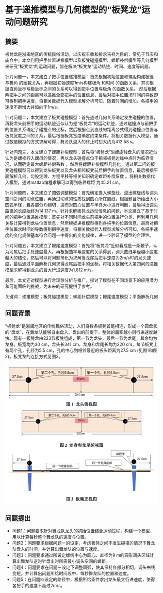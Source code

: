 # 基于递推模型与几何模型的“板凳龙”运动问题研究

## 摘要

板凳龙是浙闽地区的传统民俗活动，以庆祝丰收和祈求吉祥为目的，常见于节庆和庙会中。本文利用把手位置递推模型以及板凳碰撞模型、螺距补偿模型等几何模型来研究“板凳龙”的运动问题，旨在解决“板凳龙”运动轨迹、时间、速度等问题。

针对问题一，本文建立了把手位置递推模型：首先根据初始位置和螺距构建极径 与极角 的函数关系，再根据初始速度1m/s构建极角 和时间 的函数关系，其次根据直角坐标与极坐标之间的关系可以得到把手位置与极角 的函数关系， 然后根据两把手之间的距离可以递推全部把手的位置信息，最后对把手位置求时间的导数即可得到把手速度。将相关数据代入模型求解分析可知，随着时间的增加，各把手的速度不断增大并趋向于1m/s。

针对问题二，本文建立了板凳碰撞模型：首先通过几何关系确定发生碰撞的位置，再将龙头前把手的运动轨迹近似认为是“板凳龙”的运动轨迹，通过碰撞点与前把手的位置关系确定了碰撞点的坐标，然后根据点到直线的距离公式得到碰撞点位置与板凳宽度之间的关系，最后根据板凳宽度确定约束条件。将相关数据代入模型，通过数值模拟的方式求解可得，舞龙队盘入的终止时刻大约为412.58 s。

针对问题三，本文建立了螺距补偿模型：首先将“板凳龙”沿螺旋线盘入的情况近似认为是螺栓拧入螺母的情况，再以龙头碰撞点位于相邻板凳边缘中点时为临界情况，从而确定最大螺距补偿系数 ，然后将螺距补偿模型几何化，通过第二问的板凳碰撞模型可以得到龙头板凳以及龙头相邻板凳前后把手的位置信息，最后根据平面解析几何、勾股定理、方程平移等相关知识确定螺距补偿系数 。将相关数据代入模型，通过matlab编程求解可以得到临界螺距 为45.21 cm。

针对问题四，本文建立了圆弧调整模型：首先确定盘入螺旋线、盘出螺旋线与调头空间之间的切点位置，再通过切点的性质找到圆心所在直线，根据题目所给出大小圆弧半径，且各部分均相切，进而对圆心位置与半径大小进行判断，最后得出调头路径的长度始终为14.137 m。针对求解板凳龙运动信息的问题，本文建立了基于时间的把手位置递推模型：首先对不同时间龙头前把手的位置进行分类，再利用几何关系计算得到龙头位置信息，然后根据递推模型得到各把手的位置信息，最后对把手位置求时间的导数得到把手速度。将相关数据代入模型求解分析可知，各把手速度的变化规律基本符合问题一中得出的变化规律，进一步验证了模型的合理性。

针对问题五，本文建立了鞭尾速度模型：首先将“板凳龙”近似看成是一条鞭子，认为龙尾后把手处速度最大，再根据曲率与速度的关系得到，调头曲线半径越小速度越大的结论，然后可以将问题简化为求解当龙尾后把手速度为2m/s时的龙头速度，最后通过平面解析几何求得龙尾后把手的坐标。将相关数据代入第四问的递推模型求解得到龙头的最大行进速度为1.812 m/s。

最后，本文还对模型进行合理性分析与推广，探讨了模型在不同场景下的应用潜力和可能面临的挑战，为未来的研究提供了参考。

关键词：递推模型；板凳碰撞模型；螺距补偿模型；鞭尾速度模型；平面解析几何

## 问题背景

“板凳龙”是浙闽地区的传统民俗活动，人们将数条板凳首尾相连，形成一个圆盘状的“盘龙”，在舞龙队能够自由盘入、盘出的前提下，整体的面积越小则行进速度越快。现有一板凳龙由223节板凳组成，第一节为龙头，最后一节为龙尾，其余均为龙身。板宽均为30 cm，龙头长341 cm，龙身和龙尾长均为220 cm，每节板凳上有两个孔，孔径为5.5 cm，孔的中心到相邻最近的板头距离为27.5 cm (见图1和图2)。板凳龙的连接方式见图3。

![fig1-3.png](fig1-3.png)

## 问题提出

- 问题1：问题要求针对舞龙队龙头的初始位置结合运动过程，构建一个模型，用以计算每秒整个舞龙队的速度与位置。
- 问题2：问题要求根据问题一的设定，考虑板凳之间不发生碰撞的情况下舞龙队盘入的时间，并计算出舞龙队的位置与速度。
- 问题3：问题要求通过所设定螺线中心为圆心、直径为9 m的圆形调头区域计算出舞龙队逆时针盘出时所需最小调头空间的螺距。
- 问题4：问题要求在问题三设定下调整圆弧，使其保持各部分相切，调头曲线变短。并计算出问题所给时间段中，每秒舞龙队的位置和速度。
- 问题5：在问题四设定的路径中，根据所给条件求出龙头最大行进速度，使得各把手的速度不超过2m/s。
